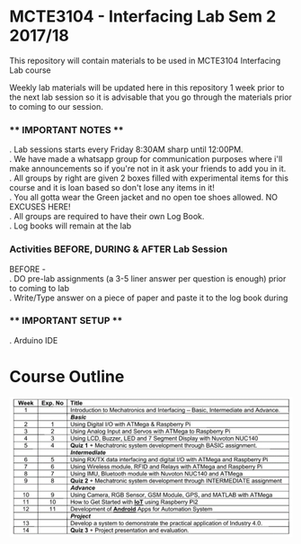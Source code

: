 # MCTE3104 - Interfacing Lab Sem 2 2017/18

This repository will contain materials to be used in MCTE3104 Interfacing Lab course

Weekly lab materials will be updated here in this repository 1 week prior to the next lab session so it is advisable that you go through the materials prior to coming to our session.



### ** IMPORTANT NOTES ** <br />
. Lab sessions starts every Friday 8:30AM sharp until 12:00PM. <br />
. We have made a whatsapp group for communication purposes where i'll make announcements so if you're not in it ask your friends to add you in it. <br />
. All groups by right are given 2 boxes filled with experimental items for this course and it is loan based so don't lose any items in it! <br />
. You all gotta wear the Green jacket and no open toe shoes allowed. NO EXCUSES HERE! <br />
. All groups are required to have their own Log Book. <br />
. Log books will remain at the lab <br />

### Activities BEFORE, DURING & AFTER Lab Session <br />
BEFORE - <br />
      . DO pre-lab assignments (a 3-5 liner answer per question is enough) prior to coming to lab <br />
      . Write/Type answer on a piece of paper and paste it to the log book during <br />


### ** IMPORTANT SETUP ** <br />
. Arduino IDE <br />


# Course Outline
![Course Outline](https://raw.githubusercontent.com/cannedbot/MCTE3104/master/images/contents.png)
